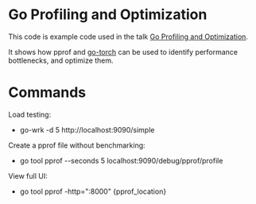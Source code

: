 # Go Profiling and Optimization

This code is example code used in the talk [Go Profiling and Optimization](https://docs.google.com/presentation/d/1n6bse0JifemG7yve0Bb0ZAC-IWhTQjCNAclblnn2ANY/edit#slide=id.g3a3e2af65_029).

It shows how pprof and [go-torch](https://github.com/uber/go-torch) can be
used to identify performance bottlenecks, and optimize them.


# Commands

Load testing: 
- go-wrk -d 5 http://localhost:9090/simple

Create a pprof file without benchmarking:
- go tool pprof --seconds 5 localhost:9090/debug/pprof/profile

View full UI:
- go tool pprof -http=":8000" {pprof_location}